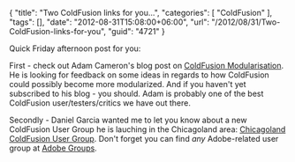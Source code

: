 {
	"title": "Two ColdFusion links for you...",
	"categories": [
		"ColdFusion"
	],
	"tags": [],
	"date": "2012-08-31T15:08:00+06:00",
	"url": "/2012/08/31/Two-ColdFusion-links-for-you",
	"guid": "4721"
}

Quick Friday afternoon post for you:

First - check out Adam Cameron's blog post on <a href="http://adamcameroncoldfusion.blogspot.co.uk/2012/08/coldfusion-modularisation.html">ColdFusion Modularisation</a>. He is looking for feedback on some ideas in regards to how ColdFusion could possibly become more modularized. And if you haven't yet subscribed to his blog - you should. Adam is probably one of the best ColdFusion user/testers/critics we have out there.

Secondly - Daniel Garcia wanted me to let you know about a new ColdFusion User Group he is lauching in the Chicagoland area: <a href="http://www.ccfug.org">Chicagoland ColdFusion User Group</a>. Don't forget you can find <i>any</i> Adobe-related user group at <a href="http://groups.adobe.com">Adobe Groups</a>.
